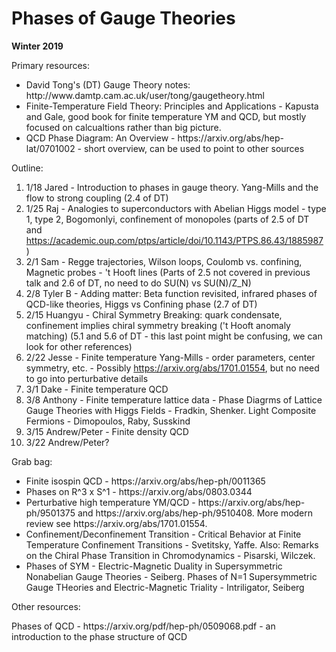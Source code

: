 <div id="globalWrapper">
		<div id="column-content">
	<div id="content">
		<a name="top" id="top"></a>
				<h1 class="firstHeading">Phases of Gauge Theories</h1>
		<div id="bodyContent">
			<div id="contentSub"></div>
			<p><b>Winter 2019</b></p>

<dl><dt>Primary resources:</dt></dl> 
<ul><li>
David Tong's (DT) Gauge Theory notes: http://www.damtp.cam.ac.uk/user/tong/gaugetheory.html
</li><li>
Finite-Temperature Field Theory: Principles and Applications - Kapusta and Gale, good book for finite temperature YM and QCD, but mostly focused on calcualtions rather than big picture.
</li><li>
QCD Phase Diagram: An Overview - https://arxiv.org/abs/hep-lat/0701002 - short overview, can be used to point to other sources
</li></ul>
<dl><dt>Outline:</dt></dl> 

1. 1/18 Jared - Introduction to phases in gauge theory. Yang-Mills and the flow to strong coupling (2.4 of DT)
2. 1/25 Raj - Analogies to superconductors with Abelian Higgs model - type 1, type 2, Bogomonlyi, confinement of monopoles (parts of 2.5 of DT and https://academic.oup.com/ptps/article/doi/10.1143/PTPS.86.43/1885987)
3. 2/1 Sam - Regge trajectories, Wilson loops, Coulomb vs. confining, Magnetic probes - 't Hooft lines (Parts of 2.5 not covered in previous talk and 2.6 of DT, no need to do SU(N) vs SU(N)/Z_N)
4. 2/8 Tyler B - Adding matter: Beta function revisited, infrared phases of QCD-like theories, Higgs vs Confining phase (2.7 of DT)
5. 2/15 Huangyu - Chiral Symmetry Breaking: quark condensate, confinement implies chiral symmetry breaking ('t Hooft anomaly matching) (5.1 and 5.6 of DT - this last point might be confusing, we can look for other references)
6. 2/22 Jesse - Finite temperature Yang-Mills - order parameters, center symmetry, etc. - Possibly https://arxiv.org/abs/1701.01554, but no need to go into perturbative details
7. 3/1 Dake - Finite temperature QCD
8. 3/8 Anthony - Finite temperature lattice data - Phase Diagrms of Lattice Gauge Theories with Higgs Fields - Fradkin, Shenker. Light Composite Fermions - Dimopoulos, Raby, Susskind 
9. 3/15 Andrew/Peter - Finite density QCD 
10. 3/22 Andrew/Peter?

<dl><dt>Grab bag:</dt></dl>
<ul><li>
Finite isospin QCD - https://arxiv.org/abs/hep-ph/0011365
</li><li>
Phases on R^3 x S^1 - https://arxiv.org/abs/0803.0344
</li><li>
Perturbative high temperature YM/QCD - https://arxiv.org/abs/hep-ph/9501375 and https://arxiv.org/abs/hep-ph/9510408. More modern review see https://arxiv.org/abs/1701.01554.
</li><li>	
Confinement/Deconfinement Transition - Critical Behavior at Finite Temperature Confinement Transitions - Svetitsky, Yaffe. Also: Remarks on the Chiral Phase Transition in Chromodynamics - Pisarski, Wilczek.
</li><li>	
Phases of SYM -  Electric-Magnetic Duality in Supersymmetric Nonabelian Gauge Theories - Seiberg.  Phases of N=1 Supersymmetric Gauge THeories and Electric-Magnetic Triality - Intriligator, Seiberg
</li></ul>
 

<dl><dt>Other resources:</dt></dl> 
Phases of QCD - https://arxiv.org/pdf/hep-ph/0509068.pdf -  an introduction to the phase structure of QCD
